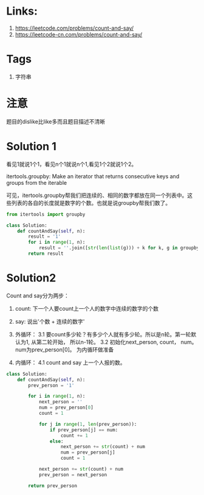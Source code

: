 # Links:
1. https://leetcode.com/problems/count-and-say/
2. https://leetcode-cn.com/problems/count-and-say/

# Tags
1. 字符串

# 注意
题目的dislike比like多而且题目描述不清晰

# Solution 1
看见1就说1个1，看见n个1就说n个1,看见1个2就说1个2。

itertools.groupby: Make an iterator that returns consecutive keys and groups from the iterable

可见，itertools.groupby帮我们把连续的、相同的数字都放在同一个列表中。这些列表的各自的长度就是数字的个数。也就是说groupby帮我们数了。
```python
from itertools import groupby

class Solution:
    def countAndSay(self, n):
        result = '1'
        for i in range(1, n):
            result = ''.join([str(len(list(g))) + k for k, g in groupby(result)])
        return result
```

# Solution2
Count and say分为两步：
1. count: 下一个人要count上一个人的数字中连续的数字的个数
2. say: 说出'个数 + 连续的数字'

3. 外循环： 
3.1 要count多少轮？有多少个人就有多少轮。所以是n轮。第一轮默认为1, 从第二轮开始， 所以n-1轮。
3.2 初始化next_person, count， num。 num为prev_person[0]。 为内循环做准备

4. 内循环：
4.1 count and say 上一个人报的数。

```python
class Solution:
    def countAndSay(self, n):
        prev_person = '1'

        for i in range(1, n):
            next_person = ''
            num = prev_person[0]
            count = 1

            for j in range(1, len(prev_person)):
                if prev_person[j] == num:
                    count += 1
                else:
                    next_person += str(count) + num
                    num = prev_person[j]
                    count = 1

            next_person += str(count) + num     
            prev_person = next_person    

        return prev_person
```